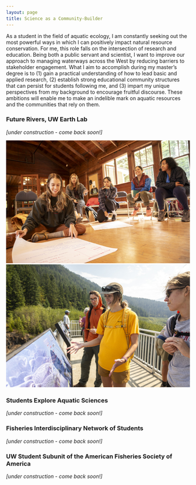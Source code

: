 ```yaml
---
layout: page
title: Science as a Community-Builder
---
```

As a student in the field of aquatic ecology, I am constantly seeking out the most powerful ways in which I can positively impact natural resource conservation. For me, this role falls on the intersection of research and education. Being both a public servant and scientist, I want to improve our approach to managing waterways across the West by reducing barriers to stakeholder engagement. What I aim to accomplish during my master’s degree is to (1) gain a practical understanding of how to lead basic and applied research, (2) establish strong educational community structures that can persist for students following me, and (3) impart my unique perspectives from my background to encourage fruitful discourse. These ambitions will enable me to make an indelible mark on aquatic resources and the communities that rely on them.

### Future Rivers, UW Earth Lab
*[under construction - come back soon!]*

![Future Rivers](/assets/img/IMG_7787.JPG)
![Future Rivers](/assets/img/IMG_7750.JPG)

### Students Explore Aquatic Sciences
*[under construction - come back soon!]*

### Fisheries Interdisciplinary Network of Students
*[under construction - come back soon!]*

### UW Student Subunit of the American Fisheries Society of America
*[under construction - come back soon!]*
